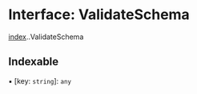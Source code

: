 # Interface: ValidateSchema

[index](../wiki/index).[<internal>](../wiki/index.%3Cinternal%3E).ValidateSchema

## Indexable

▪ [key: `string`]: `any`
